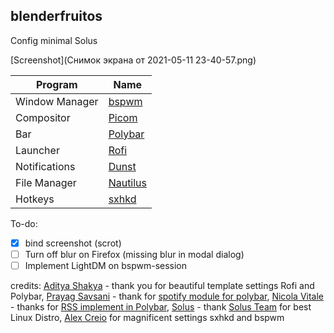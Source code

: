 ## blenderfruitos

Config minimal Solus

[Screenshot](Снимок экрана от 2021-05-11 23-40-57.png)

Program | Name
------------ | -------------
Window Manager | [bspwm](https://github.com/baskerville/bspwm)
Compositor | [Picom](https://github.com/yushui/picom)
Bar | [Polybar](https://github.com/Polybar/polybar)
Launcher | [Rofi](https://github.com/davatorium/rofi)
Notifications | [Dunst](https://github.com/dunst-project/dunst)
File Manager | [Nautilus](https://gitlab.gnome.org/GNOME/nautilus)
Hotkeys | [sxhkd](https://github.com/baskerville/sxhkd)

To-do:
- [X] bind screenshot (scrot)
- [ ] Turn off blur on Firefox (missing blur in modal dialog)
- [ ] Implement LightDM on bspwm-session

credits: [Aditya Shakya](https://github.com/adi1090x) - thank you for beautiful template settings Rofi and Polybar, [Prayag Savsani](https://github.com/PrayagS/) - thank for [spotify module for polybar](https://github.com/PrayagS/polybar-spotify),  [Nicola Vitale](https://github.com/nivit) - thanks for [RSS implement in Polybar](https://github.com/nivit/polybar-module-news), [Solus](https://getsol.us/download) - thank [Solus Team](https://getsol.us/solus/team/) for best Linux Distro, [Alex Creio](https://github.com/creio) for magnificent settings sxhkd and bspwm
